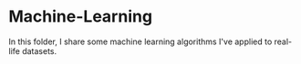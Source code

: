 # Machine-Learning

In this folder, I share some machine learning algorithms I've applied to real-life datasets.
